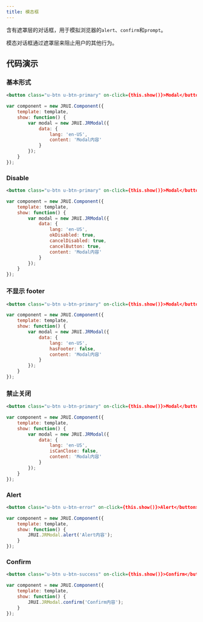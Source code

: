 ```yaml
---
title: 模态框
---
```


含有遮罩层的对话框，用于模拟浏览器的`alert`、`confirm`和`prompt`。

模态对话框通过遮罩层来阻止用户的其他行为。

## 代码演示

### 基本形式

<!-- demo_start -->
<div class="m-example"></div>

```xml
<button class="u-btn u-btn-primary" on-click={this.show()}>Modal</button>
```

```javascript
var component = new JRUI.Component({
    template: template,
    show: function() {
        var modal = new JRUI.JRModal({
            data: {
                lang: 'en-US',
                content: 'Modal内容'
            }
        });
    }
});
```
<!-- demo_end -->

### Disable

<!-- demo_start -->
<div class="m-example"></div>

```xml
<button class="u-btn u-btn-primary" on-click={this.show()}>Modal</button>
```

```javascript
var component = new JRUI.Component({
    template: template,
    show: function() {
        var modal = new JRUI.JRModal({
            data: {
                lang: 'en-US',
                okDisabled: true,
                cancelDisabled: true,
                cancelButton: true,
                content: 'Modal内容'
            }
        });
    }
});
```
<!-- demo_end -->

### 不显示 footer

<!-- demo_start -->
<div class="m-example"></div>

```xml
<button class="u-btn u-btn-primary" on-click={this.show()}>Modal</button>
```

```javascript
var component = new JRUI.Component({
    template: template,
    show: function() {
        var modal = new JRUI.JRModal({
            data: {
                lang: 'en-US',
                hasFooter: false,
                content: 'Modal内容'
            }
        });
    }
});
```
<!-- demo_end -->

### 禁止关闭

<!-- demo_start -->
<div class="m-example"></div>

```xml
<button class="u-btn u-btn-primary" on-click={this.show()}>Modal</button>
```

```javascript
var component = new JRUI.Component({
    template: template,
    show: function() {
        var modal = new JRUI.JRModal({
            data: {
                lang: 'en-US',
                isCanClose: false,
                content: 'Modal内容'
            }
        });
    }
});
```
<!-- demo_end -->

### Alert

<!-- demo_start -->
<div class="m-example"></div>

```xml
<button class="u-btn u-btn-error" on-click={this.show()}>Alert</button>
```

```javascript
var component = new JRUI.Component({
    template: template,
    show: function() {
        JRUI.JRModal.alert('Alert内容');
    }
});
```
<!-- demo_end -->

### Confirm

<!-- demo_start -->
<div class="m-example"></div>

```xml
<button class="u-btn u-btn-success" on-click={this.show()}>Confirm</button>
```

```javascript
var component = new JRUI.Component({
    template: template,
    show: function() {
        JRUI.JRModal.confirm('Confirm内容');
    }
});
```
<!-- demo_end -->
